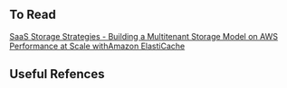 ## To Read

[SaaS Storage Strategies - Building a Multitenant Storage Model on AWS](https://d1.awsstatic.com/whitepapers/Multi_Tenant_SaaS_Storage_Strategies.pdf)
[Performance at Scale withAmazon ElastiCache](https://d0.awsstatic.com/whitepapers/performance-at-scale-with-amazon-elasticache.pdf)

## Useful Refences
